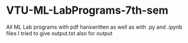 # VTU-ML-LabPrograms-7th-sem

All ML Lab programs with pdf hanswritten as well as with .py and .ipynb files
I tried to give output.txt also for output
